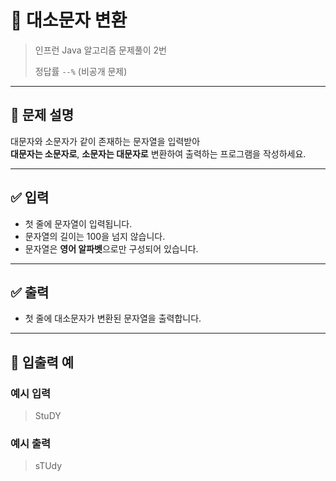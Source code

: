 # 🧮 대소문자 변환

> 인프런 Java 알고리즘 문제풀이 2번
>
> 정답률 `--%` (비공개 문제)

---

## 📌 문제 설명

대문자와 소문자가 같이 존재하는 문자열을 입력받아  
**대문자는 소문자로**, **소문자는 대문자로** 변환하여 출력하는 프로그램을 작성하세요.

---

## ✅ 입력

- 첫 줄에 문자열이 입력됩니다.
- 문자열의 길이는 100을 넘지 않습니다.
- 문자열은 **영어 알파벳**으로만 구성되어 있습니다.

---

## ✅ 출력

- 첫 줄에 대소문자가 변환된 문자열을 출력합니다.

---

## 🧾 입출력 예

### 예시 입력 
> StuDY

### 예시 출력
> sTUdy
